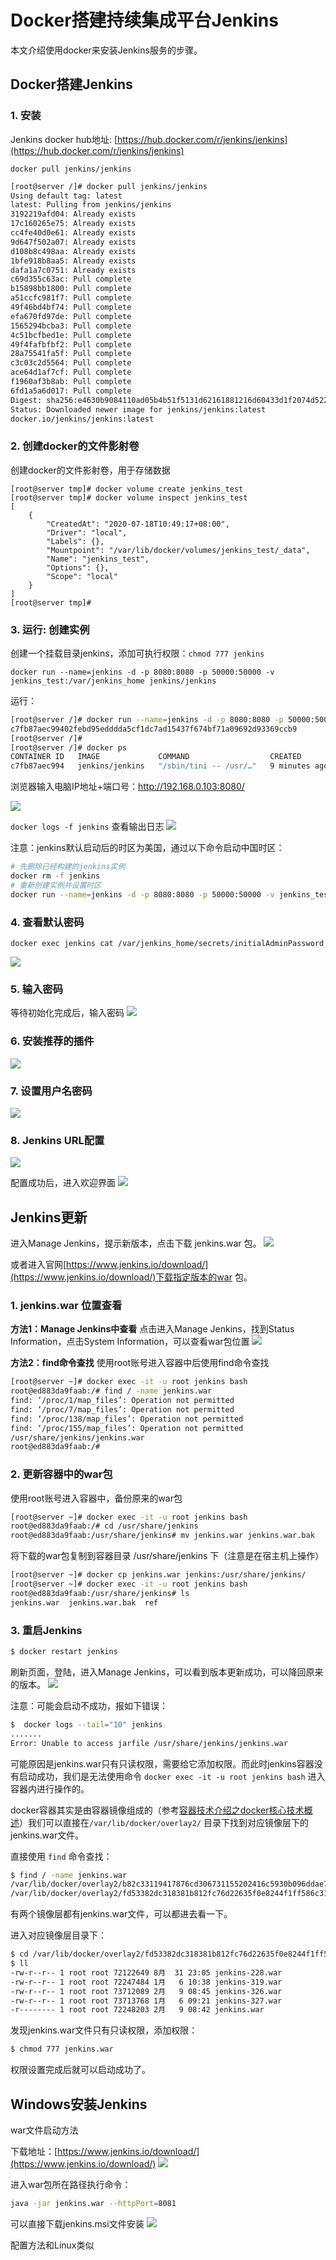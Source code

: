 # Docker搭建持续集成平台Jenkins
本文介绍使用docker来安装Jenkins服务的步骤。

<!--more-->
## Docker搭建Jenkins
### 1. 安装
Jenkins docker hub地址: [https://hub.docker.com/r/jenkins/jenkins](https://hub.docker.com/r/jenkins/jenkins)
```docker
docker pull jenkins/jenkins
```
```sh
[root@server /]# docker pull jenkins/jenkins
Using default tag: latest
latest: Pulling from jenkins/jenkins
3192219afd04: Already exists 
17c160265e75: Already exists 
cc4fe40d0e61: Already exists 
9d647f502a07: Already exists 
d108b8c498aa: Already exists 
1bfe918b8aa5: Already exists 
dafa1a7c0751: Already exists 
c69d355c63ac: Pull complete 
b15898bb1800: Pull complete 
a51ccfc981f7: Pull complete 
49f46bd4bf74: Pull complete 
efa670fd97de: Pull complete 
1565294bcba3: Pull complete 
4c51bcfbed1e: Pull complete 
49f4fafbfbf2: Pull complete 
28a75541fa5f: Pull complete 
c3c03c2d5564: Pull complete 
ace64d1af7cf: Pull complete 
f1960af3b8ab: Pull complete 
6fd1a5a6d017: Pull complete 
Digest: sha256:e4630b9084110ad05b4b51f5131d62161881216d60433d1f2074d522c3dcd6dc
Status: Downloaded newer image for jenkins/jenkins:latest
docker.io/jenkins/jenkins:latest
```

### 2. 创建docker的文件影射卷
创建docker的文件影射卷，用于存储数据
```docker
[root@server tmp]# docker volume create jenkins_test
[root@server tmp]# docker volume inspect jenkins_test
[
    {
        "CreatedAt": "2020-07-18T10:49:17+08:00",
        "Driver": "local",
        "Labels": {},
        "Mountpoint": "/var/lib/docker/volumes/jenkins_test/_data",
        "Name": "jenkins_test",
        "Options": {},
        "Scope": "local"
    }
]
[root@server tmp]# 
```

### 3. 运行: 创建实例
创建一个挂载目录jenkins，添加可执行权限：`chmod 777 jenkins`

```docker
docker run --name=jenkins -d -p 8080:8080 -p 50000:50000 -v jenkins_test:/var/jenkins_home jenkins/jenkins
```

运行：
```sh
[root@server /]# docker run --name=jenkins -d -p 8080:8080 -p 50000:50000 -v jenkins_test:/var/jenkins_home jenkins/jenkins
c7fb87aec99402febd95edddda5cf1dc7ad15437f674bf71a09692d93369ccb9
[root@server /]# 
[root@server /]# docker ps
CONTAINER ID   IMAGE             COMMAND                  CREATED         STATUS         PORTS                                              NAMES
c7fb87aec994   jenkins/jenkins   "/sbin/tini -- /usr/…"   9 minutes ago   Up 9 minutes   0.0.0.0:8080->8080/tcp, 0.0.0.0:50000->50000/tcp   jenkins
```
浏览器输入电脑IP地址+端口号：http://192.168.0.103:8080/

![](container-docker-for-jenkins-install/jenkins-8080.png)

`docker logs -f jenkins`  查看输出日志
![](container-docker-for-jenkins-install/jenkins-init-pwd.png)

注意：jenkins默认启动后的时区为美国，通过以下命令启动中国时区：
```sh
# 先删除已经构建的jenkins实例
docker rm -f jenkins
# 重新创建实例并设置时区
docker run --name=jenkins -d -p 8080:8080 -p 50000:50000 -v jenkins_test:/var/jenkins_home -e JAVA_OPTS=-Duser.timezone=Asia/Shanghai jenkins/jenkins
```
### 4. 查看默认密码

```docker
docker exec jenkins cat /var/jenkins_home/secrets/initialAdminPassword
```
![](container-docker-for-jenkins-install/jenkins-default-pwd.png)

### 5. 输入密码
等待初始化完成后，输入密码
![](container-docker-for-jenkins-install/jenkins-input-pwd.png)

### 6. 安装推荐的插件
![](container-docker-for-jenkins-install/jenkins-plugins1.png)

### 7. 设置用户名密码
![](container-docker-for-jenkins-install/jenkins-username-pwd.png)

### 8. Jenkins URL配置
![](container-docker-for-jenkins-install/jenkins-url.png)

配置成功后，进入欢迎界面
![](container-docker-for-jenkins-install/jenkins-home-page.png)

## Jenkins更新
进入Manage Jenkins，提示新版本，点击下载 jenkins.war 包。
![](container-docker-for-jenkins-install/jenkins-download.png)

或者进入官网[https://www.jenkins.io/download/](https://www.jenkins.io/download/)下载指定版本的war 包。

### 1. jenkins.war 位置查看
**方法1：Manage Jenkins中查看**
点击进入Manage Jenkins，找到Status Information，点击System Information，可以查看war包位置
![](container-docker-for-jenkins-install/jenkins-system-information.png)

**方法2：find命令查找**
使用root账号进入容器中后使用find命令查找

```sh
[root@server ~]# docker exec -it -u root jenkins bash
root@ed883da9faab:/# find / -name jenkins.war
find: ‘/proc/1/map_files’: Operation not permitted
find: ‘/proc/7/map_files’: Operation not permitted
find: ‘/proc/138/map_files’: Operation not permitted
find: ‘/proc/155/map_files’: Operation not permitted
/usr/share/jenkins/jenkins.war
root@ed883da9faab:/# 
```
### 2. 更新容器中的war包
使用root账号进入容器中，备份原来的war包
```sh
[root@server ~]# docker exec -it -u root jenkins bash
root@ed883da9faab:/# cd /usr/share/jenkins
root@ed883da9faab:/usr/share/jenkins# mv jenkins.war jenkins.war.bak
```
将下载的war包复制到容器目录 /usr/share/jenkins 下（注意是在宿主机上操作）
```sh
[root@server ~]# docker cp jenkins.war jenkins:/usr/share/jenkins/
[root@server ~]# docker exec -it -u root jenkins bash
root@ed883da9faab:/usr/share/jenkins# ls
jenkins.war  jenkins.war.bak  ref
```
### 3. 重启Jenkins
```sh
$ docker restart jenkins
```
刷新页面，登陆，进入Manage Jenkins，可以看到版本更新成功，可以降回原来的版本。
![](container-docker-for-jenkins-install/jenkins-download-update.png)

注意：可能会启动不成功，报如下错误：

```bash
$  docker logs --tail="10" jenkins
.......
Error: Unable to access jarfile /usr/share/jenkins/jenkins.war
```

可能原因是jenkins.war只有只读权限，需要给它添加权限。而此时jenkins容器没有启动成功，我们是无法使用命令 `docker exec -it -u root jenkins bash` 进入容器内进行操作的。

docker容器其实是由容器镜像组成的（参考[容器技术介绍之docker核心技术概述](https://blog.csdn.net/u010698107/article/details/122641323)）我们可以直接在`/var/lib/docker/overlay2/` 目录下找到对应镜像层下的jenkins.war文件。

直接使用 `find` 命令查找：

```bash
$ find / -name jenkins.war
/var/lib/docker/overlay2/b82c33119417876cd306731155202416c5930b096ddae74c240bbdbe0a3a6d22/diff/usr/share/jenkins/jenkins.war
/var/lib/docker/overlay2/fd53382dc318381b812fc76d22635f0e8244f1ff586c31681acd88bf81a2c40b/diff/usr/share/jenkins/jenkins.war
```

有两个镜像层都有jenkins.war文件，可以都进去看一下。

进入对应镜像层目录下：

```bash
$ cd /var/lib/docker/overlay2/fd53382dc318381b812fc76d22635f0e8244f1ff586c31681acd88bf81a2c40b/diff/usr/share/jenkins/
$ ll
-rw-r--r-- 1 root root 72122649 8月  31 23:05 jenkins-228.war
-rw-r--r-- 1 root root 72247484 1月   6 10:38 jenkins-319.war
-rw-r--r-- 1 root root 73712089 2月   9 08:45 jenkins-326.war
-rw-r--r-- 1 root root 73713768 1月   6 09:21 jenkins-327.war
-r-------- 1 root root 72248203 2月   9 08:42 jenkins.war
```

发现jenkins.war文件只有只读权限，添加权限：

```bash
$ chmod 777 jenkins.war 
```

权限设置完成后就可以启动成功了。

## Windows安装Jenkins

war文件启动方法

下载地址：[https://www.jenkins.io/download/](https://www.jenkins.io/download/)
![](container-docker-for-jenkins-install/jenkins-war.png)

进入war包所在路径执行命令：
```sh
java -jar jenkins.war --httpPort=8081
```

可以直接下载jenkins.msi文件安装
![](container-docker-for-jenkins-install/jenkins-windows.png)

配置方法和Linux类似





